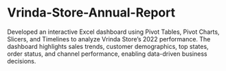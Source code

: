 # Vrinda-Store-Annual-Report
Developed an interactive Excel dashboard using Pivot Tables, Pivot Charts, Slicers, and Timelines to analyze Vrinda Store’s 2022 performance. The dashboard highlights sales trends, customer demographics, top states, order status, and channel performance, enabling data-driven business decisions.
